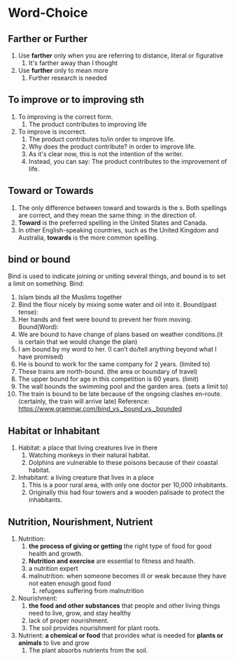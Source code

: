 # Word-Choice

## Farther or Further
1. Use **farther** only when you are referring to distance, literal or figurative
   1. It's farther away than I thought
2. Use **further** only to mean more
   1. Further research is needed

## To improve or to improving sth
1. To improving is the correct form.
   1. The product contributes to improving life
2. To improve is incorrect.
   1. The product contributes to/in order to improve life.
   2. Why does the product contribute? in order to improve life.
   3. As it's clear now, this is not the intention of the writer.
   4. Instead, you can say: The product contributes to the improvement of life.

## Toward or Towards
1. The only difference between toward and towards is the s. Both spellings are correct, and they mean the same thing: in the direction of.
2. **Toward** is the preferred spelling in the United States and Canada. 
3. In other English-speaking countries, such as the United Kingdom and Australia, **towards** is the more common spelling.

## bind or bound
Bind is used to indicate joining or uniting several things, and bound is to set a limit on something.
Bind: 
1. Islam binds all the Muslims together
2. Bind the flour nicely by mixing some water and oil into it.
Bound(past tense):
3. Her hands and feet were bound to prevent her from moving.
Bound(Word):
4. We are bound to have change of plans based on weather conditions.(it is certain that we would change the plan)
5. I am bound by my word to her. (I can’t do/tell anything beyond what I have promised)
6. He is bound to work for the same company for 2 years. (limited to)
7. These trains are north-bound. (the area or boundary of travel)
8. The upper bound for age in this competition is 60 years. (limit)
9. The wall bounds the swimming pool and the garden area. (sets a limit to)
10. The train is bound to be late because of the ongoing clashes en-route. (certainly, the train will arrive late)
Reference: https://www.grammar.com/bind_vs._bound_vs._bounded

## Habitat or Inhabitant
1. Habitat: a place that living creatures live in there
   1. Watching monkeys in their natural habitat.
   2. Dolphins are vulnerable to these poisons because of their coastal habitat.
2. Inhabitant: a living creature that lives in a place
   1. This is a poor rural area, with only one doctor per 10,000 inhabitants.
   2. Originally this had four towers and a wooden palisade to protect the inhabitants.

## Nutrition, Nourishment, Nutrient
1. Nutrition:
   1. **the process of giving or getting** the right type of food for good health and growth.
   2. **Nutrition and exercise** are essential to fitness and health.
   3. a nutrition expert
   4. malnutrition: when someone becomes ill or weak because they have not eaten enough good food
      1. refugees suffering from malnutrition
2. Nourishment:
   1. **the food and other substances** that people and other living things need to live, grow, and stay healthy
   2. lack of proper nourishment.
   3. The soil provides nourishment for plant roots.
3. Nutrient: **a chemical or food** that provides what is needed for **plants or animals** to live and grow
   1. The plant absorbs nutrients from the soil.

